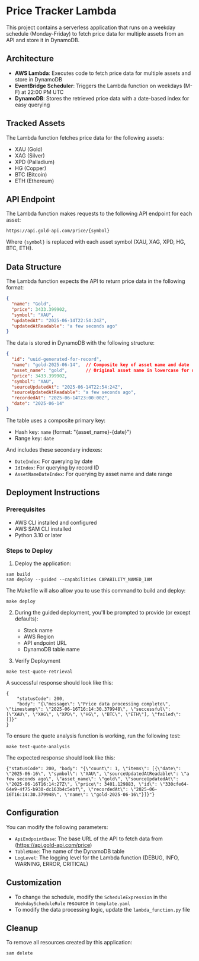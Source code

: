 # Price Tracker Lambda

This project contains a serverless application that runs on a weekday schedule (Monday-Friday) to fetch price data for multiple assets from an API and store it in DynamoDB.

## Architecture

- **AWS Lambda**: Executes code to fetch price data for multiple assets and store in DynamoDB
- **EventBridge Scheduler**: Triggers the Lambda function on weekdays (M-F) at 22:00 PM UTC
- **DynamoDB**: Stores the retrieved price data with a date-based index for easy querying

## Tracked Assets

The Lambda function fetches price data for the following assets:
- XAU (Gold)
- XAG (Silver)
- XPD (Palladium)
- HG (Copper)
- BTC (Bitcoin)
- ETH (Ethereum)

## API Endpoint

The Lambda function makes requests to the following API endpoint for each asset:
```
https://api.gold-api.com/price/{symbol}
```

Where `{symbol}` is replaced with each asset symbol (XAU, XAG, XPD, HG, BTC, ETH).

## Data Structure

The Lambda function expects the API to return price data in the following format:
```json
{
  "name": "Gold",
  "price": 3433.399902,
  "symbol": "XAU",
  "updatedAt": "2025-06-14T22:54:24Z",
  "updatedAtReadable": "a few seconds ago"
}
```

The data is stored in DynamoDB with the following structure:
```json
{
  "id": "uuid-generated-for-record",
  "name": "gold-2025-06-14",  // Composite key of asset name and date
  "asset_name": "gold",       // Original asset name in lowercase for querying
  "price": 3433.399902,
  "symbol": "XAU",
  "sourceUpdatedAt": "2025-06-14T22:54:24Z",
  "sourceUpdatedAtReadable": "a few seconds ago",
  "recordedAt": "2025-06-14T23:00:00Z",
  "date": "2025-06-14"
}
```

The table uses a composite primary key:
- Hash key: `name` (format: "{asset_name}-{date}")
- Range key: `date`

And includes these secondary indexes:
- `DateIndex`: For querying by date
- `IdIndex`: For querying by record ID
- `AssetNameDateIndex`: For querying by asset name and date range

## Deployment Instructions

### Prerequisites
- AWS CLI installed and configured
- AWS SAM CLI installed
- Python 3.10 or later

### Steps to Deploy

1. Deploy the application:

```
sam build
sam deploy --guided --capabilities CAPABILITY_NAMED_IAM
```

The Makefile will also allow you to use this command to build and deploy:

```
make deploy
```

2. During the guided deployment, you'll be prompted to provide (or except defaults):
   - Stack name
   - AWS Region
   - API endpoint URL
   - DynamoDB table name

3.  Verify Deployment

```
make test-quote-retrieval
```

A successful response should look like this:

```
{
	"statusCode": 200,
	"body": "{\"message\": \"Price data processing complete\", \"timestamp\": \"2025-06-16T16:14:30.379948\", \"successful\": [\"XAU\", \"XAG\", \"XPD\", \"HG\", \"BTC\", \"ETH\"], \"failed\": []}"
}
```

To ensure the quote analysis function is working, run the following test:

```
make test-quote-analysis
```

The expected response should look like this:

```
{"statusCode": 200, "body": "{\"count\": 1, \"items\": [{\"date\": \"2025-06-16\", \"symbol\": \"XAU\", \"sourceUpdatedAtReadable\": \"a few seconds ago\", \"asset_name\": \"gold\", \"sourceUpdatedAt\": \"2025-06-16T16:14:27Z\", \"price\": 3401.129883, \"id\": \"330cfe64-64e9-4f75-b930-dc163b4c5ebf\", \"recordedAt\": \"2025-06-16T16:14:30.379948\", \"name\": \"gold-2025-06-16\"}]}"}
```

## Configuration

You can modify the following parameters:
- `ApiEndpointBase`: The base URL of the API to fetch data from (https://api.gold-api.com/price)
- `TableName`: The name of the DynamoDB table
- `LogLevel`: The logging level for the Lambda function (DEBUG, INFO, WARNING, ERROR, CRITICAL)

## Customization

- To change the schedule, modify the `ScheduleExpression` in the `WeekdayScheduleRule` resource in `template.yaml`
- To modify the data processing logic, update the `lambda_function.py` file

## Cleanup

To remove all resources created by this application:
```
sam delete
```
